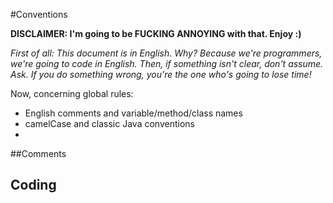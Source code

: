 #Conventions

**DISCLAIMER: I'm going to be FUCKING ANNOYING with that. Enjoy :)**

*First of all: This document is in English. Why? Because we're programmers, we're going to code in English. Then, if something isn't clear, don't assume. Ask. If you do something wrong, you're the one who's going to lose time!*

Now, concerning global rules:

+ English comments and variable/method/class names
+ camelCase and classic Java conventions
+ ​

##Comments



## Coding


